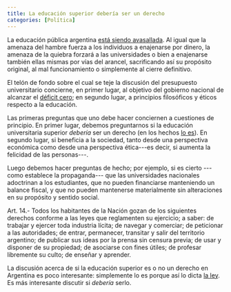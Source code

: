 ```yaml
---
title: La educación superior debería ser un derecho
categories: [Política]
---
```


La educación pública argentina [está siendo avasallada](https://www.infobae.com/educacion/2024/10/17/la-inversion-educativa-nacional-se-redujo-40-en-2024-es-la-caida-mas-grande-desde-1992/). Al igual que la amenaza
del hambre fuerza a los individuos a enajenarse por dinero, la amenaza de la
quiebra forzará a las universidades o bien a enajenarse
también ellas mismas por vías del arancel, sacrificando así su propósito
original, al mal funcionamiento o simplemente al cierre definitivo. 

El telón de fondo sobre el cual se teje la discusión del presupuesto
universitario concierne, en primer lugar, al objetivo del gobierno nacional de
alcanzar el [déficit
cero](https://www.infobae.com/opinion/2024/09/28/deficit-cero-es-la-nueva-regla-presupuestaria/);
en segundo lugar, a principios filosóficos y éticos respecto a la educación.

Las primeras preguntas que uno debe hacer conciernen a cuestiones de principio.
En primer lugar, debemos preguntarnos si la educación universitaria superior
*debería* ser un derecho (en los hechos [lo es](https://www.argentina.gob.ar/sites/default/files/ley-de-educ-nac-58ac89392ea4c.pdf)). En segundo lugar, si beneficia a la sociedad, tanto
desde una perspectiva económica como desde una perspectiva ética---es decir, si
aumenta la felicidad de las personas---. 

Luego debemos hacer preguntas de hecho; por ejemplo, si es cierto ---como
establece la propaganda--- que las universidades nacionales adoctrinan a los
estudiantes, que no pueden financiarse manteniendo un balance fiscal, y que
no pueden mantenerse materialmente sin alteraciones en su propósito y sentido
social.

Art. 14.- Todos los habitantes de la Nación gozan de los siguientes derechos conforme a las leyes que reglamenten su ejercicio; a saber: de trabajar y ejercer toda industria lícita; de navegar y comerciar; de peticionar a las autoridades; de entrar, permanecer, transitar y salir del territorio argentino; de publicar sus ideas por la prensa sin censura previa; de usar y disponer de su propiedad; de asociarse con fines útiles; de profesar libremente su culto; de enseñar y aprender.


La discusión acerca de si la educación superior es o no un derecho en Argentina
es poco interesante: simplemente lo es porque así lo dicta [la
ley](https://www.argentina.gob.ar/sites/default/files/ley-de-educ-nac-58ac89392ea4c.pdf).
Es más interesante discutir si *debería* serlo.

